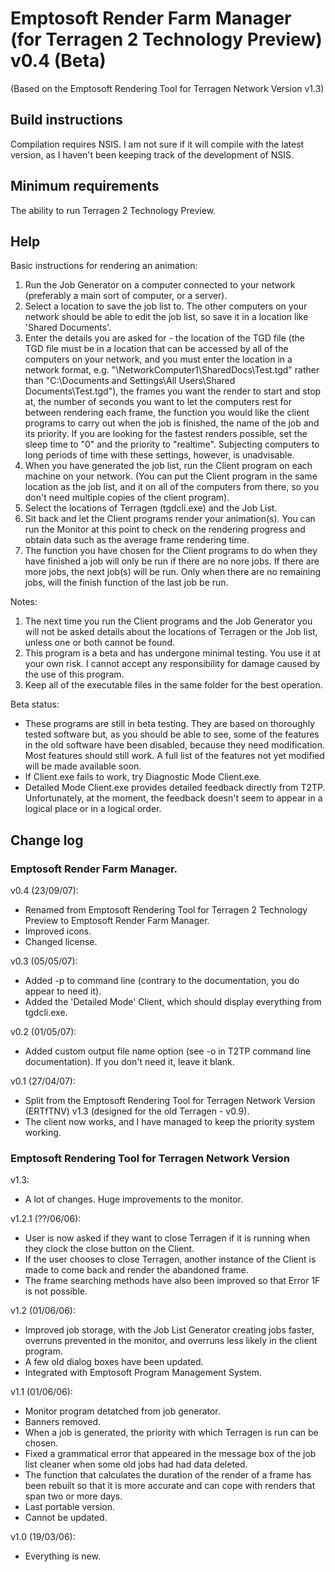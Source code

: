 # Emptosoft Render Farm Manager (for Terragen 2 Technology Preview) v0.4 (Beta)
(Based on the Emptosoft Rendering Tool for Terragen Network Version v1.3)

## Build instructions
Compilation requires NSIS. I am not sure if it will compile with the latest version, as I haven't been keeping track of the development of NSIS.

## Minimum requirements
The ability to run Terragen 2 Technology Preview.

## Help

Basic instructions for rendering an animation:
1. Run the Job Generator on a computer connected to your network (preferably a main sort of computer, or a server).
2. Select a location to save the job list to. The other computers on your network should be able to edit the job list, so save it in a location like 'Shared Documents'.
3. Enter the details you are asked for - the location of the TGD file (the TGD file must be in a location that can be accessed by all of the computers on your network, and you must enter the location in a network format, e.g. "\\NetworkComputer1\SharedDocs\Test.tgd" rather than "C:\Documents and Settings\All Users\Shared Documents\Test.tgd"), the frames you want the render to start and stop at, the number of seconds you want to let the computers rest for between rendering each frame, the function you would like the client programs to carry out when the job is finished, the name of the job and its priority. If you are looking for the fastest renders possible, set the sleep time to "0" and the priority to "realtime". Subjecting computers to long periods of time with these settings, however, is unadvisable.
4. When you have generated the job list, run the Client program on each machine on your network. (You can put the Client program in the same location as the job list, and it on all of the computers from there, so you don't need multiple copies of the client program).
5. Select the locations of Terragen (tgdcli.exe) and the Job List.
6. Sit back and let the Client programs render your animation(s). You can run the Monitor at this point to check on the rendering progress and obtain data such as the average frame rendering time.
7. The function you have chosen for the Client programs to do when they have finished a job will only be run if there are no nore jobs. If there are more jobs, the next job(s) will be run. Only when there are no remaining jobs, will the finish function of the last job be run.

Notes:
1. The next time you run the Client programs and the Job Generator you will not be asked details about the locations of Terragen or the Job list, unless one or both cannot be found.
2. This program is a beta and has undergone minimal testing. You use it at your own risk. I cannot accept any responsibility for damage caused by the use of this program.
3. Keep all of the executable files in the same folder for the best operation.

Beta status:
- These programs are still in beta testing. They are based on thoroughly tested software but, as you should be able to see, some of the features in the old software have been disabled, because they need modification. Most features should still work. A full list of the features not yet modified will be made available soon.
- If Client.exe fails to work, try Diagnostic Mode Client.exe.
- Detailed Mode Client.exe provides detailed feedback directly from T2TP. Unfortunately, at the moment, the feedback doesn't seem to appear in a logical place or in a logical order.

## Change log

### Emptosoft Render Farm Manager.

v0.4 (23/09/07):
- Renamed from Emptosoft Rendering Tool for Terragen 2 Technology Preview to Emptosoft Render Farm Manager.
- Improved icons.
- Changed license.

v0.3 (05/05/07):
- Added -p to command line (contrary to the documentation, you do appear to need it).
- Added the 'Detailed Mode' Client, which should display everything from tgdcli.exe.

v0.2 (01/05/07):
- Added custom output file name option (see -o in T2TP command line documentation). If you don't need it, leave it blank.

v0.1 (27/04/07):
- Split from the Emptosoft Rendering Tool for Terragen Network Version (ERTfTNV) v1.3 (designed for the old Terragen - v0.9).
- The client now works, and I have managed to keep the priority system working.

### Emptosoft Rendering Tool for Terragen Network Version

v1.3:
- A lot of changes. Huge improvements to the monitor.

v1.2.1 (??/06/06):
- User is now asked if they want to close Terragen if it is running when they clock the close button on the Client.
- If the user chooses to close Terragen, another instance of the Client is made to come back and render the abandoned frame.
- The frame searching methods have also been improved so that Error 1F is not possible.

v1.2 (01/06/06):
- Improved job storage, with the Job List Generator creating jobs faster, overruns prevented in the monitor, and overruns less likely in the client program.
- A few old dialog boxes have been updated.
- Integrated with Emptosoft Program Management System.

v1.1 (01/06/06):
- Monitor program detatched from job generator.
- Banners removed.
- When a job is generated, the priority with which Terragen is run can be chosen.
- Fixed a grammatical error that appeared in the message box of the job list cleaner when some old jobs had had data deleted.
- The function that calculates the duration of the render of a frame has been rebuilt so that it is more accurate and can cope with renders that span two or more days.
- Last portable version.
- Cannot be updated.

v1.0 (19/03/06):
- Everything is new.











